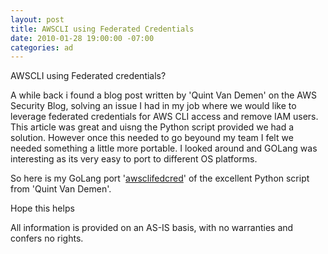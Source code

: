 ```yaml
---
layout: post
title: AWSCLI using Federated Credentials
date: 2010-01-28 19:00:00 -07:00
categories: ad
---
```

AWSCLI using Federated credentials?

A while back i found a blog post written by 'Quint Van Demen' on the AWS Security Blog, solving an issue I had in my job where we would like to leverage federated credentials for AWS CLI access and remove IAM users. This article was great and uisng the Python script provided we had a solution. However once this needed to go beyound my team I felt we needed something a little more portable. I looked around and GOLang was interesting as its very easy to port to different OS platforms.

So here is my GoLang port '[awsclifedcred][1]' of the excellent Python script from 'Quint Van Demen'.

Hope this helps

All information is provided on an AS-IS basis, with no warranties and confers no rights.


[1]: https://github.com/paulbrice/awsclifedcred
